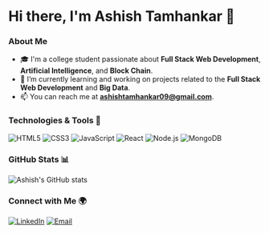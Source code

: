 # Hi there, I'm Ashish Tamhankar 👋

### About Me
- 🎓 I'm a college student passionate about **Full Stack Web Development**, **Artificial Intelligence**, and **Block Chain**.
- 🌱 I’m currently learning and working on projects related to the **Full Stack Web Development** and **Big Data**.
- 📫 You can reach me at **ashishtamhankar09@gmail.com**.


### Technologies & Tools 🔧
![HTML5](https://img.shields.io/badge/-HTML5-E34F26?style=flat&logo=html5&logoColor=white)
![CSS3](https://img.shields.io/badge/-CSS3-1572B6?style=flat&logo=css3&logoColor=white)
![JavaScript](https://img.shields.io/badge/-JavaScript-F7DF1E?style=flat&logo=javascript&logoColor=black)
![React](https://img.shields.io/badge/-React-61DAFB?style=flat&logo=react&logoColor=black)
![Node.js](https://img.shields.io/badge/-Node.js-339933?style=flat&logo=node.js&logoColor=white)
![MongoDB](https://img.shields.io/badge/-MongoDB-47A248?style=flat&logo=mongodb&logoColor=white)

### GitHub Stats 📊
![Ashish's GitHub stats](https://github-readme-stats.vercel.app/api?username=sheeeeesha&show_icons=true&theme=radical)

### Connect with Me 🌍
[![LinkedIn](https://img.shields.io/badge/-LinkedIn-blue?style=flat&logo=LinkedIn&logoColor=white)]([https://linkedin.com/in/ashish-tamhankar](https://www.linkedin.com/in/ashish-tamhankar-2b5aba21a/))
[![Email](https://img.shields.io/badge/-Email-D14836?style=flat&logo=gmail&logoColor=white)](mailto:ashishtamhankar09@gmail.com)

